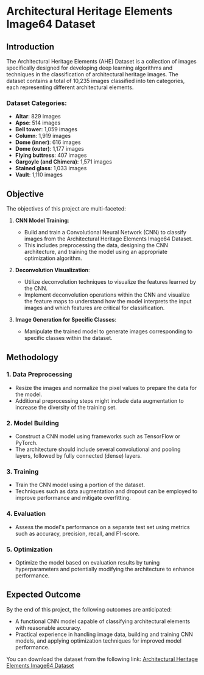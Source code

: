 # Architectural Heritage Elements Image64 Dataset

## Introduction

The Architectural Heritage Elements (AHE) Dataset is a collection of images specifically designed for developing deep learning algorithms and techniques in the classification of architectural heritage images. The dataset contains a total of 10,235 images classified into ten categories, each representing different architectural elements.

### Dataset Categories:

- **Altar**: 829 images
- **Apse**: 514 images
- **Bell tower**: 1,059 images
- **Column**: 1,919 images
- **Dome (inner)**: 616 images
- **Dome (outer)**: 1,177 images
- **Flying buttress**: 407 images
- **Gargoyle (and Chimera)**: 1,571 images
- **Stained glass**: 1,033 images
- **Vault**: 1,110 images

## Objective

The objectives of this project are multi-faceted:

1. **CNN Model Training**: 
    - Build and train a Convolutional Neural Network (CNN) to classify images from the Architectural Heritage Elements Image64 Dataset.
    - This includes preprocessing the data, designing the CNN architecture, and training the model using an appropriate optimization algorithm.

2. **Deconvolution Visualization**: 
    - Utilize deconvolution techniques to visualize the features learned by the CNN.
    - Implement deconvolution operations within the CNN and visualize the feature maps to understand how the model interprets the input images and which features are critical for classification.

3. **Image Generation for Specific Classes**: 
    - Manipulate the trained model to generate images corresponding to specific classes within the dataset.


## Methodology

### 1. Data Preprocessing
- Resize the images and normalize the pixel values to prepare the data for the model.
- Additional preprocessing steps might include data augmentation to increase the diversity of the training set.

### 2. Model Building
- Construct a CNN model using frameworks such as TensorFlow or PyTorch.
- The architecture should include several convolutional and pooling layers, followed by fully connected (dense) layers.

### 3. Training
- Train the CNN model using a portion of the dataset.
- Techniques such as data augmentation and dropout can be employed to improve performance and mitigate overfitting.

### 4. Evaluation
- Assess the model's performance on a separate test set using metrics such as accuracy, precision, recall, and F1-score.

### 5. Optimization
- Optimize the model based on evaluation results by tuning hyperparameters and potentially modifying the architecture to enhance performance.

## Expected Outcome

By the end of this project, the following outcomes are anticipated:

- A functional CNN model capable of classifying architectural elements with reasonable accuracy.
- Practical experience in handling image data, building and training CNN models, and applying optimization techniques for improved model performance.

You can download the dataset from the following link: [Architectural Heritage Elements Image64 Dataset](https://www.kaggle.com/datasets/ikobzev/architectural-heritage-elements-image64-dataset)
